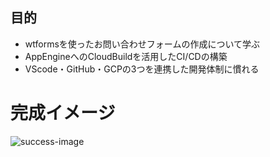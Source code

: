 ## 目的
- wtformsを使ったお問い合わせフォームの作成について学ぶ
- AppEngineへのCloudBuildを活用したCI/CDの構築
- VScode・GitHub・GCPの3つを連携した開発体制に慣れる

# 完成イメージ
![success-image](https://github.com/sayu349/sample-form-create/tree/main/static/images/sample-form-create.png)